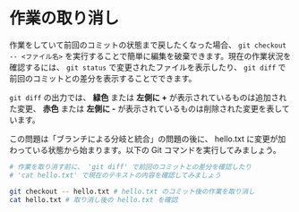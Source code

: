 # 作業の取り消し

作業をしていて前回のコミットの状態まで戻したくなった場合、 `git checkout -- <ファイル名>` を実行することで簡単に編集を破棄できます。現在の作業状況を確認するには、 `git status` で変更されたファイルを表示したり、 `git diff` で前回のコミットとの差分を表示することでできます。

`git diff` の出力では、 **緑色** または **左側に +** が表示されているものは追加された変更、 **赤色** または **左側に -** が表示されているものは削除された変更を表しています。

この問題は「ブランチによる分岐と統合」の問題の後に、 hello.txt に変更が加わっている状態から始まります。以下の Git コマンドを実行してみましょう。

```bash
# 作業を取り消す前に、 'git diff' で前回のコミットとの差分を確認したり
# 'cat hello.txt' で現在のテキストの内容を確認してみましょう

git checkout -- hello.txt # hello.txt のコミット後の作業を取り消し
cat hello.txt # 取り消し後の hello.txt を確認
```


